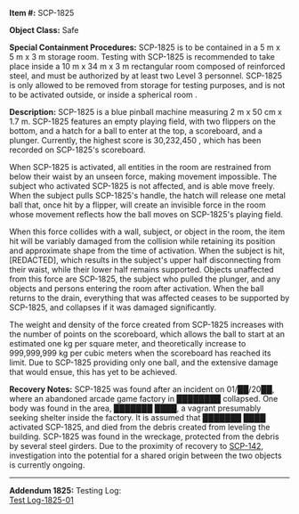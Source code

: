 **Item #:** SCP-1825

**Object Class:** Safe

**Special Containment Procedures:** SCP-1825 is to be contained in a 5 m x 5 m x 3 m storage room. Testing with SCP-1825 is recommended to take place inside a 10 m x 34 m x 3 m rectangular room composed of reinforced steel, and must be authorized by at least two Level 3 personnel. SCP-1825 is only allowed to be removed from storage for testing purposes, and is not to be activated outside, or inside a spherical room <See Addendum-1825-01-A>.

**Description:** SCP-1825 is a blue pinball machine measuring 2 m x 50 cm x 1.7 m. SCP-1825 features an empty playing field, with two flippers on the bottom, and a hatch for a ball to enter at the top, a scoreboard, and a plunger. Currently, the highest score is 30,232,450 <See Test Log-1825-01-11>, which has been recorded on SCP-1825's scoreboard.

When SCP-1825 is activated, all entities in the room are restrained from below their waist by an unseen force, making movement impossible. The subject who activated SCP-1825 is not affected, and is able move freely. When the subject pulls SCP-1825's handle, the hatch will release one metal ball that, once hit by a flipper, will create an invisible force in the room whose movement reflects how the ball moves on SCP-1825's playing field.

When this force collides with a wall, subject, or object in the room, the item hit will be variably damaged from the collision while retaining its position and approximate shape from the time of activation. When the subject is hit, \[REDACTED\], which results in the subject's upper half disconnecting from their waist, while their lower half remains supported. Objects unaffected from this force are SCP-1825, the subject who pulled the plunger, and any objects and persons entering the room after activation. When the ball returns to the drain, everything that was affected ceases to be supported by SCP-1825, and collapses if it was damaged significantly.

The weight and density of the force created from SCP-1825 increases with the number of points on the scoreboard, which allows the ball to start at an estimated one kg per square meter, and theoretically increase to 999,999,999 kg per cubic meters when the scoreboard has reached its limit. Due to SCP-1825 providing only one ball, and the extensive damage that would ensue, this has yet to be achieved.

**Recovery Notes:** SCP-1825 was found after an incident on 01/██/20██, where an abandoned arcade game factory in ████████ collapsed. One body was found in the area, ███████ ████, a vagrant presumably seeking shelter inside the factory. It is assumed that ███████ ████ activated SCP-1825, and died from the debris created from leveling the building. SCP-1825 was found in the wreckage, protected from the debris by several steel girders. Due to the proximity of recovery to [SCP-142](/scp-142), investigation into the potential for a shared origin between the two objects is currently ongoing.

* * *

**Addendum 1825:** Testing Log:  
[Test Log-1825-01](/test-log-1825-01)